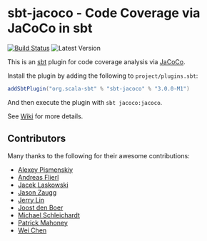 # sbt-jacoco - Code Coverage via JaCoCo in sbt

[![Build Status](https://travis-ci.org/sbt/jacoco4sbt.svg?branch=master)](https://travis-ci.org/sbt/jacoco4sbt)
![Latest Version](https://api.bintray.com/packages/sbt/sbt-plugin-releases/jacoco4sbt/images/download.svg)

This is an [sbt](http://scala-sbt.org/) plugin for code coverage analysis via [JaCoCo](http://www.eclemma.org/jacoco/).

Install the plugin by adding the following to `project/plugins.sbt`:

```scala
addSbtPlugin("org.scala-sbt" % "sbt-jacoco" % "3.0.0-M1")
```

And then execute the plugin with `sbt jacoco:jacoco`.

See [Wiki](https://github.com/sbt/jacoco4sbt/wiki) for more details.

## Contributors

Many thanks to the following for their awesome contributions:

* [Alexey Pismenskiy](https://github.com/apismensky)
* [Andreas Flierl](https://bitbucket.org/asflierl)
* [Jacek Laskowski](https://github.com/jaceklaskowski)
* [Jason Zaugg](https://github.com/retronym)
* [Jerry Lin](https://github.com/linjer)
* [Joost den Boer](https://bitbucket.org/diversit)
* [Michael Schleichardt](https://github.com/schleichardt)
* [Patrick Mahoney](https://bitbucket.org/paddymahoney)
* [Wei Chen](https://github.com/wchen9911)
